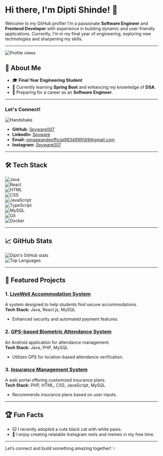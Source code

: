 # Hi there, I'm Dipti Shinde! 👋  

Welcome to my GitHub profile! I’m a passionate **Software Engineer** and **Frontend Developer** with experience in building dynamic and user-friendly applications. Currently, I’m in my final year of engineering, exploring new technologies and sharpening my skills.

---
![Profile views](https://komarev.com/ghpvc/?username=yourGitHubUsername)

## 🚀 About Me  
- 🎓 **Final Year Engineering Student**  
- 🌱 Currently learning **Spring Boot** and enhancing my knowledge of **DSA**.  
- 💼 Preparing for a career as an **Software Engineer**.

---
### **Let's Connect!**  
![Handshake](https://media.giphy.com/media/xUOxf7cPCi1fpbblmA/giphy.gif)

- **GitHub:** [Spyware007](https://github.com/deepsshinde)
- **LinkedIn:** [Spyware](https://www.linkedin.com/in/deeptii-14a10b25b/)
- **Email:** [omgawandeofficial9834899149@gmail.com](mailto:deeptishinde08@gmail.com)
- **Instagram:** [Spyware007](https://www.instagram.com/_deeptii.9_)




---

## 🛠️ Tech Stack  
![Java](https://img.shields.io/badge/-Java-007396?logo=java&logoColor=white)  
![React](https://img.shields.io/badge/-React-61DAFB?logo=react&logoColor=white)  
![HTML](https://img.shields.io/badge/-HTML-E34F26?logo=html5&logoColor=white)  
![CSS](https://img.shields.io/badge/-CSS-1572B6?logo=css3&logoColor=white)  
![JavaScript](https://img.shields.io/badge/-JavaScript-F7DF1E?logo=javascript&logoColor=black)  
![TypeScript](https://img.shields.io/badge/-TypeScript-3178C6?logo=typescript&logoColor=white)  
![MySQL](https://img.shields.io/badge/-MySQL-4479A1?logo=mysql&logoColor=white)  
![Git](https://img.shields.io/badge/-Git-F05032?logo=git&logoColor=white)  
![Docker](https://img.shields.io/badge/-Docker-2496ED?logo=docker&logoColor=white)  

---

## 📈 GitHub Stats  
![Dipti's GitHub stats](https://github-readme-stats.vercel.app/api?username=deepsshinde&show_icons=true&theme=radical)  
![Top Languages](https://github-readme-stats.vercel.app/api/top-langs/?username=deepsshinde&layout=compact&theme=radical)  

---

## 🚀 Featured Projects  

### 1. [LiveWell Accommodation System](https://github.com/deepsshinde/LiveWell_FrontEnd)  
A system designed to help students find secure accommodations.  
**Tech Stack:** Java, React.js, MySQL  
- Enhanced security and automated payment features.  

### 2. [GPS-based Biometric Attendance System](https://github.com/yourrepo)  
An Android application for attendance management.  
**Tech Stack:** Java, PHP, MySQL  
- Utilizes GPS for location-based attendance verification.  

### 3. [Insurance Management System](https://github.com/yourrepo)  
A web portal offering customized insurance plans.  
**Tech Stack:** PHP, HTML, CSS, JavaScript, MySQL  
- Recommends insurance plans based on user inputs.  

---

## 🏆 Fun Facts  
- 🐱 I recently adopted a cute black cat with white paws.  
- 🌟 I enjoy creating relatable Instagram reels and memes in my free time.  

---

Let’s connect and build something amazing together! ✨
